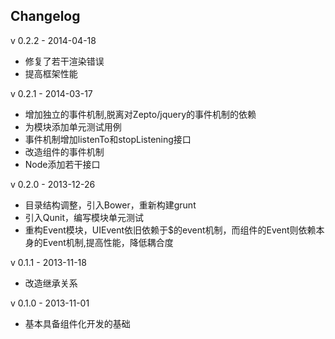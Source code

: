 Changelog
--------------------
v 0.2.2 - 2014-04-18
+ 修复了若干渲染错误
+ 提高框架性能

v 0.2.1 - 2014-03-17

+ 增加独立的事件机制,脱离对Zepto/jquery的事件机制的依赖
+ 为模块添加单元测试用例
+ 事件机制增加listenTo和stopListening接口
+ 改造组件的事件机制
+ Node添加若干接口

v 0.2.0 - 2013-12-26

+ 目录结构调整，引入Bower，重新构建grunt
+ 引入Qunit，编写模块单元测试
+ 重构Event模块，UIEvent依旧依赖于$的event机制，而组件的Event则依赖本身的Event机制,提高性能，降低耦合度

v 0.1.1 - 2013-11-18

+ 改造继承关系

v 0.1.0 - 2013-11-01

+ 基本具备组件化开发的基础
